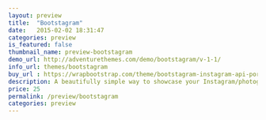 ```yaml
---
layout: preview
title:  "Bootstagram"
date:   2015-02-02 18:31:47
categories: preview
is_featured: false
thumbnail_name: preview-bootstagram
demo_url: http://adventurethemes.com/demo/bootstagram/v-1-1/
info_url: themes/bootstagram
buy_url : https://wrapbootstrap.com/theme/bootstagram-instagram-api-portfolio-WB0588189
description: A beautifully simple way to showcase your Instagram/photography feed. Integrated with the Instagram API to show any Instagram feed. With animated sections and smooth scrolling.
price: 25
permalink: /preview/bootstagram
categories: preview
---
```

